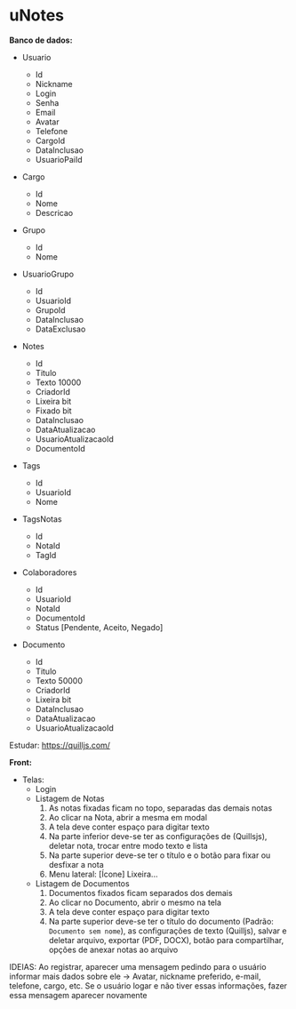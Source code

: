# uNotes

**Banco de dados:** 
 - Usuario
   - Id
   - Nickname
   - Login
   - Senha
   - Email
   - Avatar
   - Telefone
   - CargoId
   - DataInclusao
   - UsuarioPaiId
  
 - Cargo
   - Id
   - Nome
   - Descricao
  
 - Grupo
   - Id
   - Nome
  
 - UsuarioGrupo
   - Id
   - UsuarioId
   - GrupoId
   - DataInclusao
   - DataExclusao
  
 - Notes
   - Id
   - Titulo
   - Texto 10000
   - CriadorId
   - Lixeira bit
   - Fixado bit
   - DataInclusao
   - DataAtualizacao
   - UsuarioAtualizacaoId
   - DocumentoId
   
 - Tags
   - Id
   - UsuarioId
   - Nome
   
 - TagsNotas
   - Id
   - NotaId
   - TagId
  
 - Colaboradores
   - Id
   - UsuarioId
   - NotaId
   - DocumentoId
   - Status [Pendente, Aceito, Negado]
  
 - Documento
   - Id
   - Titulo
   - Texto 50000
   - CriadorId
   - Lixeira bit
   - DataInclusao
   - DataAtualizacao
   - UsuarioAtualizacaoId

Estudar: https://quilljs.com/


**Front:**
 - Telas:
   - Login
   - Listagem de Notas
     1. As notas fixadas ficam no topo, separadas das demais notas
     2. Ao clicar na Nota, abrir a mesma em modal 
     3. A tela deve conter espaço para digitar texto
     4. Na parte inferior deve-se ter as configurações de (Quillsjs), deletar nota, trocar entre modo texto e lista
     5. Na parte superior deve-se ter o título e o botão para fixar ou desfixar a nota
     6. Menu lateral: [Ícone] Lixeira...
   - Listagem de Documentos
     1. Documentos fixados ficam separados dos demais
     2. Ao clicar no Documento, abrir o mesmo na tela
     3. A tela deve conter espaço para digitar texto
     4. Na parte superior deve-se ter o título do documento (Padrão: `Documento sem nome`), as configurações de texto (Quilljs), salvar e deletar arquivo, exportar (PDF, DOCX), botão para compartilhar, opções de anexar notas ao arquivo








IDEIAS:
Ao registrar, aparecer uma mensagem pedindo para o usuário informar mais dados sobre ele -> Avatar, nickname preferido, e-mail, telefone, cargo, etc.
Se o usuário logar e não tiver essas informações, fazer essa mensagem aparecer novamente


